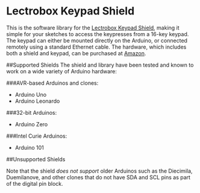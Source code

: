 # Lectrobox Keypad Shield
This is the software library for the
[Lectrobox Keypad Shield](http://www.lectrobox.com/keypad), making it simple for your
sketches to access the keypresses from a 16-key keypad. The keypad can either be
mounted directly on the Arduino, or connected remotely using a standard Ethernet cable.
The hardware, which includes both a shield and keypad, can be purchased at
[Amazon](http://www.amazon.com).

##Supported Shields
The shield and library have been tested and known to work on a wide variety of
Arduino hardware:

###AVR-based Arduinos and clones:
* Arduino Uno
* Arduino Leonardo

###32-bit Arduinos:
* Arduino Zero

###Intel Curie Arduinos:
* Arduino 101

##Unsupported Shields

Note that the shield *does not support* older Arduinos such as the Diecimila,
Duemilanove, and other clones that do not have SDA and SCL pins as part of the
digital pin block.
